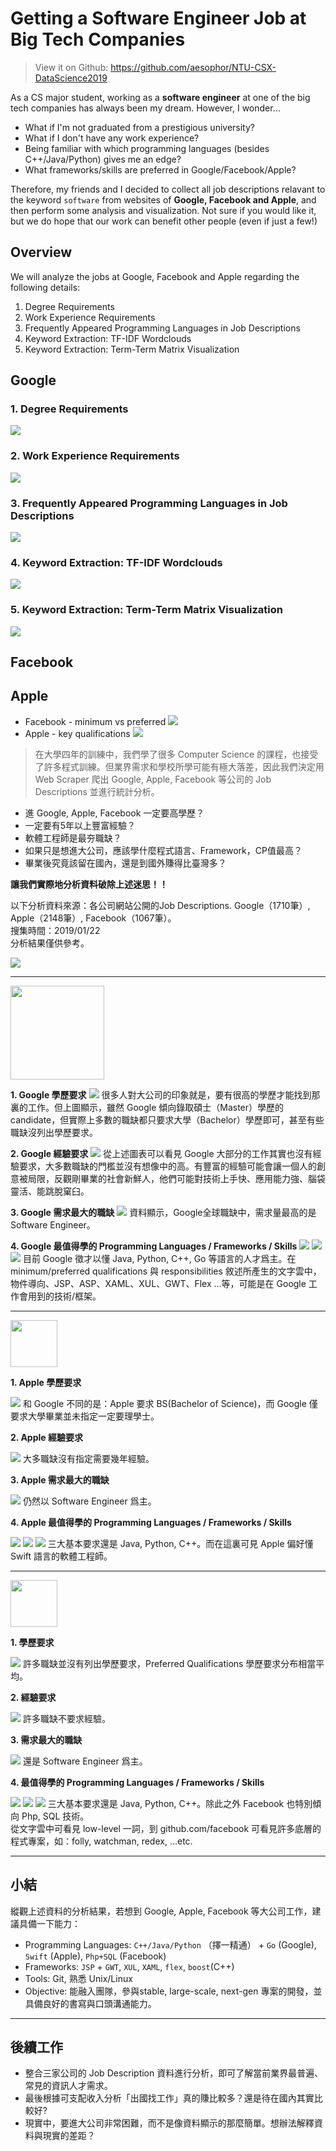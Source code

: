 # Getting a Software Engineer Job at Big Tech Companies

> View it on Github: https://github.com/aesophor/NTU-CSX-DataScience2019

As a CS major student, working as a **software engineer** at one of the big tech companies has always been my dream. 
However, I wonder...

* What if I'm not graduated from a prestigious university?
* What if I don't have any work experience?
* Being familiar with which programming languages (besides C++/Java/Python) gives me an edge?
* What frameworks/skills are preferred in Google/Facebook/Apple?

Therefore, my friends and I decided to collect all job descriptions relavant to the keyword `software` 
from websites of **Google, Facebook and Apple**, and then perform some analysis and visualization. Not
sure if you would like it, but we do hope that our work can benefit other people (even if just a few!)

## Overview
We will analyze the jobs at Google, Facebook and Apple regarding the following details:
1. Degree Requirements
2. Work Experience Requirements
3. Frequently Appeared Programming Languages in Job Descriptions
4. Keyword Extraction: TF-IDF Wordclouds
5. Keyword Extraction: Term-Term Matrix Visualization

## Google
### 1. Degree Requirements
  ![](https://i.imgur.com/imfFohS.png) 
  
### 2. Work Experience Requirements
  ![](https://i.imgur.com/Gyb57X7.png)
  
### 3. Frequently Appeared Programming Languages in Job Descriptions
  ![](https://i.imgur.com/9cBGHUC.png)
  
### 4. Keyword Extraction: TF-IDF Wordclouds
  ![](https://i.imgur.com/CMTSXNs.png)

### 5. Keyword Extraction: Term-Term Matrix Visualization
  ![](https://i.imgur.com/SHqUmhW.png)
  
## Facebook

## Apple

* Facebook - minimum vs preferred
  ![](https://i.imgur.com/iBD2zdc.png)
* Apple - key qualifications
  ![](https://i.imgur.com/WnMrREt.png)

> 在大學四年的訓練中，我們學了很多 Computer Science 的課程，也接受了許多程式訓練。但業界需求和學校所學可能有極大落差，因此我們決定用 Web Scraper 爬出 Google, Apple, Facebook 等公司的 Job Descriptions 並進行統計分析。

* 進 Google, Apple, Facebook 一定要高學歷？
* 一定要有5年以上豐富經驗？
* 軟體工程師是最夯職缺？
* 如果只是想進大公司，應該學什麼程式語言、Framework，CP值最高？
* 畢業後究竟該留在國內，還是到國外賺得比臺灣多？

**讓我們實際地分析資料破除上述迷思！！**

以下分析資料來源：各公司網站公開的Job Descriptions. Google（1710筆）, Apple（2148筆）, Facebook（1067筆）。    
搜集時間：2019/01/22    
分析結果僅供參考。

![](https://i.imgur.com/KNFJ3Tg.png)

---
<img src="https://upload.wikimedia.org/wikipedia/commons/thumb/2/2f/Google_2015_logo.svg/1200px-Google_2015_logo.svg.png" width="150">

**1. Google 學歷要求**
![](https://i.imgur.com/imfFohS.png) 
很多人對大公司的印象就是，要有很高的學歷才能找到那裏的工作。但上圖顯示，雖然 Google 傾向錄取碩士（Master）學歷的 candidate，但實際上多數的職缺都只要求大學（Bachelor）學歷即可，甚至有些職缺沒列出學歷要求。

**2. Google 經驗要求**
![](https://i.imgur.com/Gyb57X7.png)
從上述圖表可以看見 Google 大部分的工作其實也沒有經驗要求，大多數職缺的門檻並沒有想像中的高。有豐富的經驗可能會讓一個人的創意被局限，反觀剛畢業的社會新鮮人，他們可能對技術上手快、應用能力強、腦袋靈活、能跳脫窠臼。

**3. Google 需求最大的職缺**
![](https://i.imgur.com/Ep4qsy6.png)
資料顯示，Google全球職缺中，需求量最高的是 Software Engineer。

**4. Google 最值得學的 Programming Languages / Frameworks / Skills**
![](https://i.imgur.com/9cBGHUC.png)
![](https://i.imgur.com/CMTSXNs.png)
![](https://i.imgur.com/SHqUmhW.png)
目前 Google 徵才以懂 Java, Python, C++, Go 等語言的人才爲主。在 minimum/preferred qualifications 與 responsibilities 敘述所產生的文字雲中，物件導向、JSP、ASP、XAML、XUL、GWT、Flex ...等，可能是在 Google 工作會用到的技術/框架。

---

<img src="https://www.apple.com/ac/structured-data/images/knowledge_graph_logo.png?201606271147" width="75">

**1. Apple 學歷要求**

![](https://i.imgur.com/WnMrREt.png)
和 Google 不同的是：Apple 要求 BS(Bachelor of Science)，而 Google 僅要求大學畢業並未指定一定要理學士。

**2. Apple 經驗要求**

![](https://i.imgur.com/OBcLdTs.png)
大多職缺沒有指定需要幾年經驗。

**3. Apple 需求最大的職缺**

![](https://i.imgur.com/gYEtyTm.png)
仍然以 Software Engineer 爲主。

**4. Apple 最值得學的 Programming Languages / Frameworks / Skills**

![](https://i.imgur.com/0XPNKYh.png)
![](https://i.imgur.com/5HQZKns.png)
![](https://i.imgur.com/OuwUYaL.png)
三大基本要求還是 Java, Python, C++。而在這裏可見 Apple 偏好懂 Swift 語言的軟體工程師。

---

<img src="https://upload.wikimedia.org/wikipedia/commons/thumb/c/cd/Facebook_logo_%28square%29.png/900px-Facebook_logo_%28square%29.png" width="75">

**1. 學歷要求**

![](https://i.imgur.com/iBD2zdc.png)
許多職缺並沒有列出學歷要求，Preferred Qualifications 學歷要求分布相當平均。

**2. 經驗要求**

![](https://i.imgur.com/l3vprsr.png)
許多職缺不要求經驗。

**3. 需求最大的職缺**

![](https://i.imgur.com/MAz6J9z.png)
還是 Software Engineer 爲主。

**4. 最值得學的 Programming Languages / Frameworks / Skills**

![](https://i.imgur.com/MwIZl1O.png)
![](https://i.imgur.com/Mi2vvny.png)
![](https://i.imgur.com/pOUcZVT.png)
三大基本要求還是 Java, Python, C++。除此之外 Facebook 也特別傾向 Php, SQL 技術。    
從文字雲中可看見 low-level 一詞，到 github.com/facebook 可看見許多底層的程式專案，如：folly, watchman, redex, ...etc. 

---

## 小結
縱觀上述資料的分析結果，若想到 Google, Apple, Facebook 等大公司工作，建議具備一下能力：
* Programming Languages: `C++/Java/Python` （擇一精通） + `Go` (Google), `Swift` (Apple), `Php+SQL` (Facebook)
* Frameworks: `JSP` + `GWT`, `XUL`, `XAML`, `flex`, `boost`(C++)
* Tools: Git, 熟悉 Unix/Linux
* Objective: 能融入團隊，參與stable, large-scale, next-gen 專案的開發，並具備良好的書寫與口頭溝通能力。

---

## 後續工作
* 整合三家公司的 Job Description 資料進行分析，即可了解當前業界最普遍、常見的資訊人才需求。
* 最後根據可支配收入分析「出國找工作」真的賺比較多？還是待在國內其實比較好?
* 現實中，要進大公司非常困難，而不是像資料顯示的那麼簡單。想辦法解釋資料與現實的差距？
